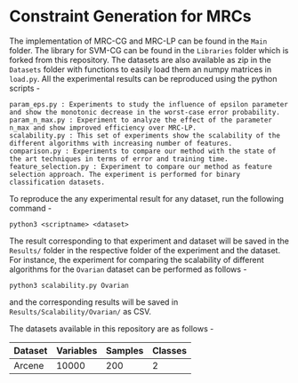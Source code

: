 # Constraint Generation for MRCs

The implementation of MRC-CG and MRC-LP can be found in the `Main` folder. The library for SVM-CG can be found in the `Libraries` folder which is forked from this repository. The datasets are also available as zip in the `Datasets` folder with functions to easily load them an numpy matrices in `load.py`. All the experimental results can be reproduced using the python scripts - 

```
param_eps.py : Experiments to study the influence of epsilon parameter and show the monotonic decrease in the worst-case error probability.
param_n_max.py : Experiment to analyze the effect of the parameter n_max and show improved efficiency over MRC-LP.
scalability.py : This set of experiments show the scalability of the different algorithms with increasing number of features.
comparison.py : Experiments to compare our method with the state of the art techniques in terms of error and training time.
feature_selection.py : Experiment to compare our method as feature selection approach. The experiment is performed for binary classification datasets.
```

To reproduce the any experimental result for any dataset, run the following command - 

```
python3 <scriptname> <dataset>
```

The result corresponding to that experiment and dataset will be saved in the `Results/` folder in the respective folder of the experiment and the dataset.
For instance, the experiment for comparing the scalability of different algorithms for the `Ovarian` dataset can be performed as follows - 

```
python3 scalability.py Ovarian
```
and the corresponding results will be saved in `Results/Scalability/Ovarian/` as CSV.

The datasets available in this repository are as follows - 

Dataset | Variables | Samples | Classes
--- | --- | --- | --- 
Arcene | 10000 | 200 | 2 
